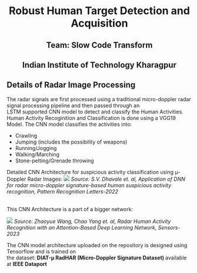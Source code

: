 <h1><center>Robust Human Target Detection and Acquisition</center></h1>
<h2><center>Team: Slow Code Transform</center></h2>
<h2><center>Indian Institute of Technology Kharagpur</center></h2>

<h2> Details of Radar Image Processing </h2>
The radar signals are first processed using a traditional micro-doppler radar signal processing pipeline and then passed through an 
<br>LSTM supported CNN model to detect and classify the Human Activities. Human Activity Recoginition and Classification is done using a VGG19 Model. The CNN model classifies the activities into:

<UL>
  <li>Crawling</li>
  <li>Jumping (includes the possibility of weapons)</li>
  <li>Running/Jogging</li>
  <li>Walking/Marching</li>
  <li>Stone-pelting/Grenade throwing</li>
</UL>

Detailed CNN Architecture for suspicious activity classification using μ-Doppler Radar Images:
<img src = "Radar Image Processing/images/classification model">
<i>Source: S.V. Dhavale et. al, Application of DNN for radar micro-doppler signature-based human
suspicious activity recognition, Pattern Recognition Letters-2022</i>

<br> This CNN Architecture is a part of a bigger network:

<img src = "Radar Image Processing/images/pipeline">
<i>Source: Zhaoyue Wang, Chao Yang et. al, Radar Human Activity Recognition with an Attention-Based
Deep Learning Network, Sensors-2023</i>

The CNN model architecture uploaded on the repository is designed using <a src="https://www.tensorflow.org/">Tensorflow</a> and is trained on
<br> the dataset: <a src = "https://ieee-dataport.org/documents/diat-%CE%BCradhar-radar-micro-doppler-signature-dataset-human-suspicious-activity-recognition"> <b>DIAT-μ RadHAR (Micro-Doppler Signature Dataset) </b> </a> available at <a src="https://ieee-dataport.org/"> <b>IEEE Dataport </b> </a> 
